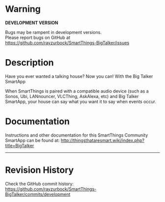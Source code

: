 # Warning

**DEVELOPMENT VERSION**

Bugs may be rampent in development versions. <br />
Please report bugs on GitHub at https://github.com/rayzurbock/SmartThings-BigTalker/issues

# Description

Have you ever wanted a talking house? Now you can! With the Big Talker SmartApp

When SmartThings is paired with a compatible audio device (such as a Sonos, Ubi, LANnouncer, VLCThing, AskAlexa, etc) and Big Talker SmartApp, your house can say what you want it to say when events occur.

# Documentation

Instructions and other documentation for this SmartThings Community SmartApp can be found at:
http://thingsthataresmart.wiki/index.php?title=BigTalker

<hr>

# Revision History

Check the GitHub commit history: https://github.com/rayzurbock/SmartThings-BigTalker/commits/development
